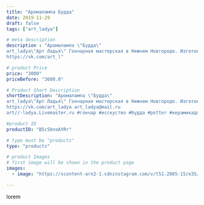 ```yaml
---
title: "Аромалампа Будда"
date: 2019-11-29
draft: false
tags: ["art_ladya"]

# meta description
description : "Аромалампа \"Будда\" 
art_ladya\"Арт Ладья\" Гончарная мастерская в Нижнем Новгороде. Изготовление керамики и мастер//-классы по обучению. 
https://vk.com/art_l"

# product Price
price: "3000"
priceBefore: "3600.0"

# Product Short Description
shortDescription: "Аромалампа \"Будда\" 
art_ladya\"Арт Ладья\" Гончарная мастерская в Нижнем Новгороде. Изготовление керамики и мастер//-классы по обучению. 
https://vk.com/art_ladya art_ladya@mail.ru 
art//-ladya.Livemaster.ru #гончар #исскуство #будда #potter #керамикадляинтерьера #керамикаручнаяработа #гончарнаямастерская #керамиканазаказ #handmade #свеча #керамика #candlestick #эксклюзивнаякерамика #painter #dishes #decor #ceramicar #nntoday #claygoods #restaurant #earthenware #ceramic #design #magic #candle #ceramicart #аромалампа #подсвечник #clay #авторскаякерамика"

#product ID
productID: "B5cSbnoAYRr"

# type must be "products"
type: "products"

# product Images
# first image will be shown in the product page
images:
  - image: "https://scontent-arn2-1.cdninstagram.com/v/t51.2885-15/e35/74519692_162316051642346_2120631634592856214_n.jpg?se=7&tp=1&_nc_ht=scontent-arn2-1.cdninstagram.com&_nc_cat=102&_nc_ohc=g2TQ20yvz24AX805A_h&ccb=7-4&oh=6f3f37d517ba36e399231f567bcd54a4&oe=608615D5&_nc_sid=86f79a&ig_cache_key=MjE4NzcwNDU4MTgwNTQwOTM4Nw%3D%3D.2-ccb7-4"

---
```

lorem
